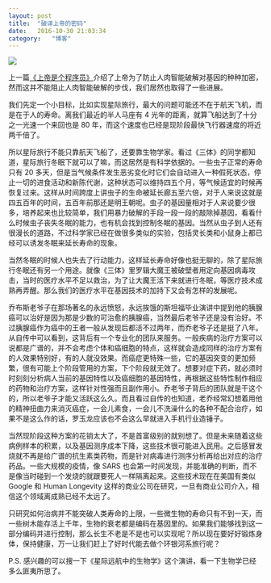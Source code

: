 ```yaml
---
layout:	post
title:	"破译上帝的密码"
date:	2016-10-30 21:03:34
category:	"博客"
---
```


![](http://7xl5hp.com1.z0.glb.clouddn.com/dna-decode.jpg)

上一篇[《上帝是个程序员》](http://oilbeater.com/%E5%8D%9A%E5%AE%A2/2016/10/23/god-is-a-coder.html)介绍了上帝为了防止人肉智能破解对基因的种种加密，然而这并不能阻止人肉智能破解的步伐，我们居然也取得了一些进展。

我们先定一个小目标，比如实现星际旅行，最大的问题可能还不在于航天飞机，而是在于人的寿命。离我们最近的半人马座有 4 光年的距离，就算飞船达到了十分之一光速一个来回也是 80 年，而这个速度也已经是现阶段最快飞行器速度的将近两千倍了。

所以星际旅行不能只靠航天飞船了，还要靠生物学家。看过《三体》的同学都知道，星际旅行冬眠下就可以了嘛，而这居然是有科学依据的。一些虫子正常的寿命只有 20 多天，但是当气候条件发生恶劣变化时它们会自动进入一种假死状态，停止一切的进食活动和新陈代谢，这种状态可以维持四五个月，等气候适宜的时候再恢复过来。这样从时间跨度上讲虫子的生命被延长廊五至六倍，对于人来说这就是四五百年的时间，五百年前那还是明王朝呢。虫子的基因量相对于人来说要少很多，培养起来也比较简单，我们用暴力破解的手段一段一段的敲除掉基因，看看什么时候虫子丧失冬眠的能力，也有机会找到控制冬眠的基因。当然从虫子到人还有很漫长的道路，不过科学家已经在做很多类似的实验，包括灵长类和小鼠身上都已经可以诱发冬眠来延长寿命的现象。

当然冬眠的时候人也失去了行动能力，这样延长寿命好像也挺无聊的，除了星际旅行冬眠还有另一个用途。就像《三体》里罗辑大魔王被破壁者用定向基因病毒攻击，当时的医疗水平不足以救治，为了让大魔王活下来就进行冬眠，等医疗技术成熟再弄醒。那么我们的医疗水平在基因技术的加持下又会有怎样的发展呢。

乔布斯老爷子在那场著名的永远愤怒，永远挨饿的斯坦福毕业演讲中提到他的胰腺癌可以治好是因为那是少数的可治愈的胰腺癌，当然最后老爷子还是没有治好。不过胰腺癌作为癌中的王者一般从发现后都活不过两年，而乔老爷子还是挺了八年。从自传中可以看到，这背后有一个专业化的团队来服务。一般疾病的治疗方案可以说都是广谱的，并不会考虑个体和癌细胞的特点，这样就会造成同样的治疗方案有的人效果特别好，有的人就没效果。而癌症更特殊一些，它的基因突变的更加频繁，很有可能上个阶段管用的方案，下个阶段就无效了。想要对症下药，就必须时时刻刻分析病人当前的基因特性以及癌细胞的基因特性，再根据这些特性制作相应的药物和治疗方案，这样针对性强而且副作用小。乔老爷子背后的团队就是干这个的，所以老爷子才能又活跃这么久。而且看过自传的也知道，老乔经常幻想着用他的精神扭曲力来消灭癌症，一会儿素食，一会儿不洗澡什么的各种不配合治疗，如果不是这么作的话，罗玉龙应该也不会这么早就进入手机行业造锤子。

当然现阶段这种方案的花销太大了，不是首富级别的就别想了。但是未来随着这些病例样本的积累，以及基因测序成本下降，这些技术很可能进入民用。之后感冒发烧就不再是给广谱的抗生素类药物，而是针对病毒进行测序分析再给出对应的治疗药品。一些大规模的疫情，像 SARS 也会第一时间发现，并能准确的判断，而不是像当时碰到一个发烧的就跟要死人一样隔离起来。这些技术现在在美国有类似 Google 和 Human Longevity 这样的商业公司在研究，一旦有商业公司介入，相信这个领域离成熟已经不太远了。

只研究如何治病并不能突破人类寿命的上限，一些微生物的寿命只有不到一天，而一些树木能存活上千年，生物的衰老都是编码在基因里的。如果我们能够找到这一部分编码并进行控制，那么长生不老是不是也可以实现呢？所以现在要好好锻炼身体，保持健康，万一让我们赶上了好时代能去做个环银河系旅行呢？

P.S. 感兴趣的可以搜一下《星际远航中的生物学》这个演讲，看一下生物学已经多么匪夷所思了。
